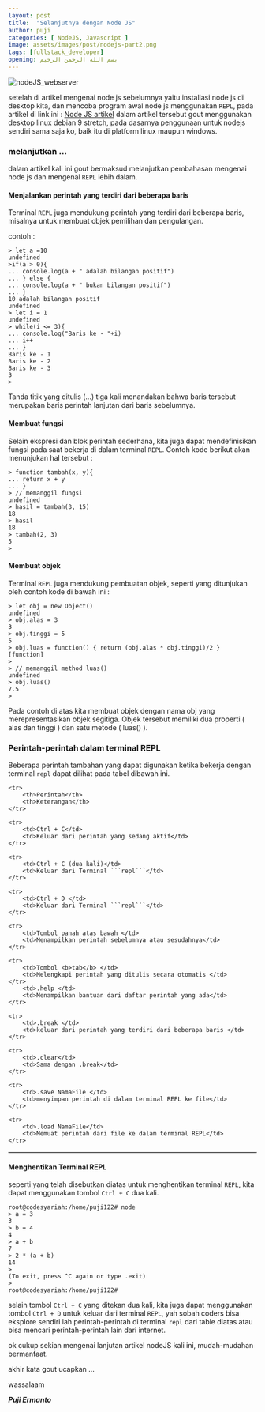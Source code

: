 ```yaml
---
layout: post
title:  "Selanjutnya dengan Node JS"
author: puji
categories: [ NodeJS, Javascript ]
image: assets/images/post/nodejs-part2.png
tags: [fullstack_developer]
opening: بسم الله الرحمن الرحيم
---  
```


![nodeJS_webserver]({{site.url}}/assets/images/post/nodejs-part2.png)  

setelah di artikel mengenai node js sebelumnya yaitu installasi node js di desktop kita, dan mencoba program awal node js menggunakan ```REPL```, pada artikel di link ini : <a href="https://codesyariah122.github.io/nodejs/javascript/install-nodeJS-on-linux-debian9-stretch/">Node JS artikel</a> dalam artikel tersebut gout menggunakan desktop linux debian 9 stretch, pada dasarnya penggunaan untuk nodejs sendiri sama saja ko, baik itu di platform linux maupun windows.  

### melanjutkan ...  
dalam artikel kali ini gout bermaksud melanjutkan pembahasan mengenai node js dan mengenal ```REPL``` lebih dalam. 

#### Menjalankan perintah yang terdiri dari beberapa baris  

Terminal ```REPL``` juga mendukung perintah yang terdiri dari beberapa baris, misalnya untuk membuat objek pemilihan dan pengulangan.

contoh : 

```
> let a =10
undefined
>if(a > 0){
... console.log(a + " adalah bilangan positif")
... } else {
... console.log(a + " bukan bilangan positif")
... }
10 adalah bilangan positif
undefined
> let i = 1
undefined
> while(i <= 3){
... console.log("Baris ke - "+i)
... i++
... }
Baris ke - 1
Baris ke - 2 
Baris ke - 3
3
>
```  

Tanda titik yang ditulis (...) tiga kali menandakan bahwa baris tersebut merupakan baris perintah lanjutan dari baris sebelumnya.  

#### Membuat fungsi  

Selain ekspresi dan blok perintah sederhana, kita juga dapat mendefinisikan fungsi pada saat bekerja di dalam terminal ```REPL```. Contoh kode berikut akan menunjukan hal tersebut :  

```
> function tambah(x, y){
... return x + y
... }
> // memanggil fungsi
undefined
> hasil = tambah(3, 15)
18
> hasil
18
> tambah(2, 3)
5
>
```  

#### Membuat objek  
Terminal ```REPL``` juga mendukung pembuatan objek, seperti yang ditunjukan oleh contoh kode di bawah ini :  

```
> let obj = new Object()
undefined
> obj.alas = 3
3
> obj.tinggi = 5
5
> obj.luas = function() { return (obj.alas * obj.tinggi)/2 }
[function]
>
> // memanggil method luas()
undefined
> obj.luas()
7.5
>
```  
Pada contoh di atas kita membuat objek dengan nama obj yang merepresentasikan objek segitiga. Objek tersebut memiliki dua properti ( alas dan tinggi ) dan satu metode ( luas() ).

### Perintah-perintah dalam terminal REPL  
Beberapa perintah tambahan yang dapat digunakan ketika bekerja dengan terminal ```repl``` dapat dilihat pada tabel dibawah ini.

<table border="1">
	
	<tr>
		<th>Perintah</th>
		<th>Keterangan</th>
	</tr>

	<tr>
		<td>Ctrl + C</td>
		<td>Keluar dari perintah yang sedang aktif</td>
	</tr>

	<tr>
		<td>Ctrl + C (dua kali)</td>
		<td>Keluar dari Terminal ```repl```</td>
	</tr>

	<tr>
		<td>Ctrl + D </td>
		<td>Keluar dari Terminal ```repl```</td>
	</tr>

	<tr>
		<td>Tombol panah atas bawah </td>
		<td>Menampilkan perintah sebelumnya atau sesudahnya</td>
	</tr>

	<tr>
		<td>Tombol <b>tab</b> </td>
		<td>Melengkapi perintah yang ditulis secara otomatis </td>
	</tr>
		<td>.help </td>
		<td>Menampilkan bantuan dari daftar perintah yang ada</td>
	</tr>

	<tr>
		<td>.break </td>
		<td>keluar dari perintah yang terdiri dari beberapa baris </td>
	</tr>

	<tr>
		<td>.clear</td>
		<td>Sama dengan .break</td>
	</tr>

	<tr>
		<td>.save NamaFile </td>
		<td>menyimpan perintah di dalam terminal REPL ke file</td>
	</tr>

	<tr>
		<td>.load NamaFile</td>
		<td>Memuat perintah dari file ke dalam terminal REPL</td>
	</tr>

</table>

#### Menghentikan Terminal REPL  

seperti yang telah disebutkan diatas untuk menghentikan terminal ```REPL```, kita dapat menggunakan tombol ```Ctrl + C``` dua kali. 

```
root@codesyariah:/home/puji122# node
> a = 3
3
> b = 4
4
> a + b
7
> 2 * (a + b)
14
> 
(To exit, press ^C again or type .exit)
> 
root@codesyariah:/home/puji122# 

```  
selain tombol ```Ctrl + C``` yang ditekan dua kali, kita juga dapat menggunakan tombol ```Ctrl + D``` untuk keluar dari terminal ```REPL```, yah sobah coders bisa eksplore sendiri lah perintah-perintah di terminal ```repl``` dari table diatas atau bisa mencari perintah-perintah lain dari internet. 

ok cukup sekian mengenai lanjutan artikel nodeJS kali ini, mudah-mudahan bermanfaat. 

akhir kata gout ucapkan ... 

wassalaam  

***Puji Ermanto***






